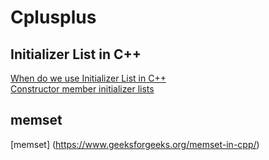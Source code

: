 # Cplusplus
## Initializer List in C++
[When do we use Initializer List in C++](https://www.geeksforgeeks.org/when-do-we-use-initializer-list-in-c/)<br>
[Constructor member initializer lists](https://www.learncpp.com/cpp-tutorial/8-5a-constructor-member-initializer-lists/)
## memset
[memset] (https://www.geeksforgeeks.org/memset-in-cpp/) <br>
